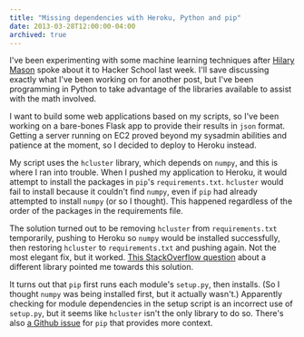 ```yaml
---
title: "Missing dependencies with Heroku, Python and pip"
date: 2013-03-28T12:00:00-04:00
archived: true
---
```


I've been experimenting with some machine learning techniques after [Hilary Mason](http://www.hilarymason.com/) spoke about it to Hacker School last week. I'll save discussing exactly what I've been working on for another post, but I've been programming in Python to take advantage of the libraries available to assist with the math involved.

I want to build some web applications based on my scripts, so I've been working on a bare-bones Flask app to provide their results in `json` format. Getting a server running on EC2 proved beyond my sysadmin abilities and patience at the moment, so I decided to deploy to Heroku instead.

My script uses the `hcluster` library, which depends on `numpy`, and this is where I ran into trouble. When I pushed my application to Heroku, it would attempt to install the packages in `pip`'s `requirements.txt`. `hcluster` would fail to install because it couldn't find `numpy`, even if `pip` had already attempted to install `numpy` (or so I thought). This happened regardless of the order of the packages in the requirements file.

The solution turned out to be removing `hcluster` from `requirements.txt` temporarily, pushing to Heroku so `numpy` would be installed successfully, then restoring `hcluster` to `requirements.txt` and pushing again. Not the most elegant fix, but it worked. [This StackOverflow question](http://stackoverflow.com/questions/11797688/matplotlib-requirements-with-`pip`-install-in-virtualenv) about a different library pointed me towards this solution.

It turns out that `pip` first runs each module's `setup.py`, then installs. (So I thought `numpy` was being installed first, but it actually wasn't.) Apparently checking for module dependencies in the setup script is an incorrect use of `setup.py`, but it seems like `hcluster` isn't the only library to do so. There's also [a Github issue](https://github.com/pypa/pip/issues/25) for `pip` that provides more context.
